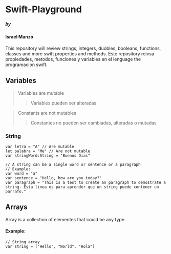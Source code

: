 # Swift-Playground
##### by
#### Israel Manzo
This repository will review strings, integers, duobles, booleans, functions, classes and more swift properties and methods.
Este repository reivsa propiedades, metodos, funciones y variables en el lenguage the programacion swift.
## Variables
> Variables are mutable
>> Variables pueden ser alteradas

> Constants are not mutables
> > Constantes no pueden ser cambiadas, alteradas o mutadas

### String
```
var letra = "A" // Are mutable
let palabra = "Me" // Are not mutable
var stringWord:String = "Buenos Dias"

// A string can be a single word or sentence or a paragraph
// Example:
var word = "a"
var sentence = "Hello, how are you today?"
var paragraph = "This is a test to create an paragraph to demostrate a string. Esta linea es para aprender que un string puede contener un parrafo."
```
## Arrays
Array is a collection of elementes that could be any type.

#### Example:
```
// String array
var string = ["Hello", "World", "Hola"]
```
